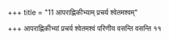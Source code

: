 +++
title = "11 आपराह्णिकीभ्याम् प्रचर्य श्वेतमश्वम्"

+++
आपराह्णिकीभ्यां प्रचर्य श्वेतमश्वं परिणीय वसन्ति वसन्ति ११